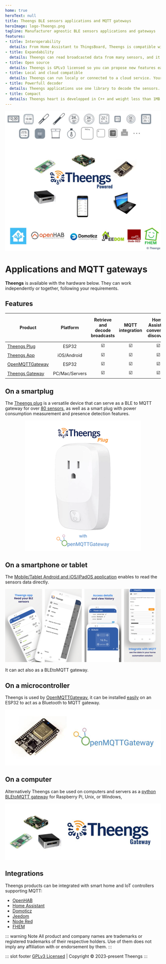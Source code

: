 ```yaml
---
home: true
heroText: null
title: Theengs BLE sensors applications and MQTT gateways
heroImage: logo-Theengs.png
tagline: Manufacturer agnostic BLE sensors applications and gateways
features:
- title: Interoperability
  details: From Home Assistant to ThingsBoard, Theengs is compatible with most of the IOT platforms and SmarHome controllers.
- title: Expandability
  details: Theengs can read broadcasted data from many sensors, and it is easy to add one, thanks to the use of a JSON based decoder.
- title: Open source
  details: Theengs is GPLv3 licensed so you can propose new features easily and have access to how the tools are built.
- title: Local and cloud compatible
  details: Theengs can run localy or connected to a cloud service. Your choice, not somebody else one.
- title: Powerfull decoder
  details: Theengs applications use one library to decode the sensors. Adding a device to the library makes it available for the whole ecosystem.
- title: Compact
  details: Theengs heart is developped in C++ and weight less than 1MB enabling to embed it into a wide range of boards from microcontrollers to computers.
---
```


![Theengs ecosystem](./img/Theengs-ecosystem.jpg)

# Applications and MQTT gateways

**Theengs** is available with the hardware below. They can work independently or together, following your requirements.

## Features
|Product| Platform |Retrieve and decode broadcasts |MQTT integration| Home Assistant convention discovery| Presence detection | Display| Can connect with raw data|
|-|:-:|:-:|:-:|:-:|:-:|:-:|:-:|
|[Theengs Plug](https://docs.openmqttgateway.com)|ESP32|☑️|☑️|☑️|☑️|-|☑️|
|[Theengs App](https://app.theengs.io)|iOS/Android|☑️|☑️|☑️|-|☑️|-|
|[OpenMQTTGateway](https://shop.theengs.io/products/theengs-plug-smart-plug-ble-gateway-and-energy-consumption)|ESP32|☑️|☑️|☑️|☑️|-|☑️|
|[Theengs Gateway](https://gateway.theengs.io)|PC/Mac/Servers|☑️|☑️|☑️|☑️|-|-|


## On a smartplug
The [Theengs plug](https://shop.theengs.io/products/theengs-plug-smart-plug-ble-gateway-and-energy-consumption) is a versatile device that can serve as a BLE to MQTT gateway for over [80 sensors](https://decoder.theengs.io/devices/devices.html), as well as a smart plug with power consumption measurement and presence detection features.

<p align="center">
  <a href="https://shop.theengs.io/products/theengs-plug-smart-plug-ble-gateway-and-energy-consumption">
    <img src="./img/Theengs-Plug-ble-gateway.png">
  </a>
</p>

## On a smartphone or tablet
The [Mobile/Tablet Android and iOS/iPadOS application](https://app.theengs.io) enables to read the sensors data directly.

![Theengs app](./img/Theengs-app-home-reduced-1280.png)

It can act also as a BLEtoMQTT gateway.

## On a microcontroller
Theengs is used by [OpenMQTTGateway](https://docs.openmqttgateway.com), it can be installed [easily](https://docs.openmqttgateway.com/upload/web-install.html) on an ESP32 to act as a Bluetooth to MQTT gateway.


<p align="center">
  <img src="./img/Theengs-openmqttgateway.jpg">
</p>

## On a computer
Alternatively Theengs can be used on computers and servers as a [python BLEtoMQTT gateway](https://gateway.theengs.io) for Raspberry Pi, Unix, or Windows,

<p align="center">
  <img src="./img/Theengs-gateway-raspberry-pi.jpg">
</p>

## Integrations
Theengs products can be integrated with smart home and IoT controllers supporting MQTT:
* [OpenHAB](https://www.openhab.org)
* [Home Assistant](https://www.home-assistant.io)
* [Domoticz](https://www.domoticz.com)
* [Jeedom](https://www.jeedom.com)
* [Node Red](https://nodered.org)
* [FHEM](https://fhem.de)

::: warning Note
All product and company names are trademarks or registered trademarks of their respective holders. Use of them does not imply any affiliation with or endorsement by them.
:::

::: slot footer
[GPLv3 Licensed](https://github.com/theengs/home/blob/main/LICENSE) | Copyright © 2023-present Theengs
:::
